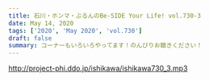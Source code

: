 ```yaml
---
title: 石川・ホンマ・ぶるんのBe-SIDE Your Life! vol.730-3
date: May 14, 2020
tags: ['2020', 'May 2020', 'vol.730']
draft: false
summary: コーナーもいろいろやってます！のんびりお聴きください！
---
```


http://project-phi.ddo.jp/ishikawa/ishikawa730_3.mp3